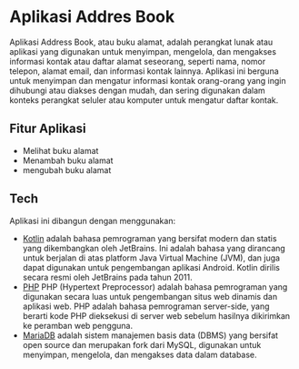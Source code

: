 # Aplikasi Addres Book
Aplikasi Address Book, atau buku alamat, adalah perangkat lunak atau aplikasi yang digunakan untuk menyimpan, mengelola, dan mengakses informasi kontak atau daftar alamat seseorang, seperti nama, nomor telepon, alamat email, dan informasi kontak lainnya. Aplikasi ini berguna untuk menyimpan dan mengatur informasi kontak orang-orang yang ingin dihubungi atau diakses dengan mudah, dan sering digunakan dalam konteks perangkat seluler atau komputer untuk mengatur daftar kontak.

## Fitur Aplikasi 
- Melihat buku alamat
- Menambah buku alamat
- mengubah buku alamat

## Tech
Aplikasi ini dibangun dengan menggunakan:
- [Kotlin](https://kotlinlang.org/) adalah bahasa pemrograman yang bersifat modern dan statis yang dikembangkan oleh JetBrains. Ini adalah bahasa yang dirancang untuk berjalan di atas platform Java Virtual Machine (JVM), dan juga dapat digunakan untuk pengembangan aplikasi Android. Kotlin dirilis secara resmi oleh JetBrains pada tahun 2011.
- [PHP](https://www.php.net/) PHP (Hypertext Preprocessor) adalah bahasa pemrograman yang digunakan secara luas untuk pengembangan situs web dinamis dan aplikasi web. PHP adalah bahasa pemrograman server-side, yang berarti kode PHP dieksekusi di server web sebelum hasilnya dikirimkan ke peramban web pengguna. 
- [MariaDB](https://mariadb.org/) adalah sistem manajemen basis data (DBMS) yang bersifat open source dan merupakan fork dari MySQL, digunakan untuk menyimpan, mengelola, dan mengakses data dalam database.
